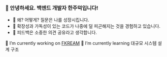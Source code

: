 ### 👋 안녕하세요. 백엔드 개발자 한주덕입니다!

- 🔭 왜? 어떻게? 질문은 나를 성장시킵니다.
- 🌱 확장성과 가독성이 있는 코드가 나중에 덜 피곤해지는 것을 경험하고 있습니다.
- 👯 피드백은 소중한 의견 공유라고 생각합니다.

🤔 I’m currently working on [FKREAM](https://github.com/f-lab-edu/FKREAM)
🌱 I’m currently learning 대규모 시스템 설계 구조

<!--
**bfinecpa/bfinecpa** is a ✨ _special_ ✨ repository because its `README.md` (this file) appears on your GitHub profile.

Here are some ideas to get you started:

- 
- 🌱 I’m currently learning ...
- 👯 I’m looking to collaborate on ...
- 🤔 I’m looking for help with ...
- 💬 Ask me about ...
- 📫 How to reach me: ...
- 😄 Pronouns: ...
- ⚡ Fun fact: ...
-->
